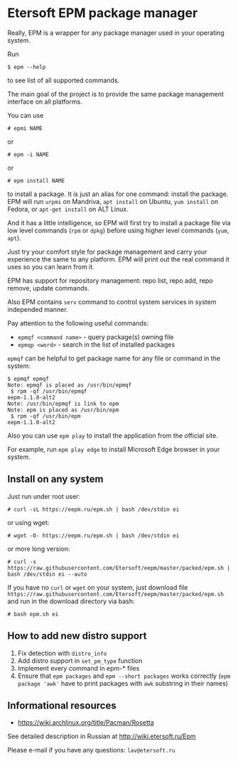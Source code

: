 # Etersoft EPM package manager

Really, EPM is a wrapper for any package manager used in your operating system.

Run
```
$ epm --help
```
to see list of all supported commands.

The main goal of the project is to provide the same package management interface
on all platforms.

You can use
```
# epmi NAME
```
or
```
# epm -i NAME
```
or
```
# epm install NAME
```
to install a package. It is just an alias for one command: install the package.
EPM will run `urpmi` on Mandriva, `apt install` on Ubuntu, `yum install` on Fedora,
or `apt-get install` on ALT Linux.

And it has a little intelligence, so EPM will first try to install a package file via
low level commands (`rpm` or `dpkg`) before using higher level commands (`yum`, `apt`).

Just try your comfort style for package management and carry your experience the same
to any platform. EPM will print out the real command it uses so you can learn from it.

EPM has support for repository management: repo list, repo add, repo remove, update commands.

Also EPM contains `serv` command to control system services in system independed manner.

Pay attention to the following useful commands:
* `epmqf <command name>` - query package(s) owning file
* `epmqp <word>` - search in the list of installed packages

`epmqf` can be helpful to get package name for any file or command in the system:
```
$ epmqf epmqf
Note: epmqf is placed as /usr/bin/epmqf
 $ rpm -qf /usr/bin/epmqf
eepm-1.1.0-alt2
Note: /usr/bin/epmqf is link to epm
Note: epm is placed as /usr/bin/epm
 $ rpm -qf /usr/bin/epm
eepm-1.1.0-alt2
```

Also you can use
`epm play` to install the application from the official site.

For example, run `epm play edge` to install Microsoft Edge browser in your system.

## Install on any system

Just run under root user:
```
# curl -sL https://eepm.ru/epm.sh | bash /dev/stdin ei
```

or using wget:

```
# wget -O- https://eepm.ru/epm.sh | bash /dev/stdin ei
```

or more long version:

```
# curl -s https://raw.githubusercontent.com/Etersoft/eepm/master/packed/epm.sh | bash /dev/stdin ei --auto
```

If you have no `curl` or `wget` on your system, just download file `https://raw.githubusercontent.com/Etersoft/eepm/master/packed/epm.sh`
and run in the download directory via bash:
```
# bash epm.sh ei
```

## How to add new distro support
1. Fix detection with `distro_info`
2. Add distro support in `set_pm_type` function
3. Implement every command in epm-* files
4. Ensure that `epm packages` and `epm --short packages` works correctly
(`epm package 'awk'` have to print packages with `awk` substring in their names)

## Informational resources
* https://wiki.archlinux.org/title/Pacman/Rosetta

See detailed description in Russian at
http://wiki.etersoft.ru/Epm

Please e-mail if you have any questions:
`lav@etersoft.ru`

